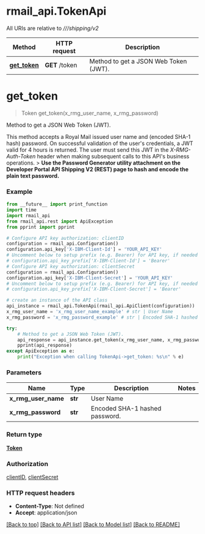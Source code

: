 # rmail_api.TokenApi

All URIs are relative to *///shipping/v2*

Method | HTTP request | Description
------------- | ------------- | -------------
[**get_token**](TokenApi.md#get_token) | **GET** /token | Method to get a JSON Web Token (JWT).

# **get_token**
> Token get_token(x_rmg_user_name, x_rmg_password)

Method to get a JSON Web Token (JWT).

This method accepts a Royal Mail issued user name and (encoded SHA-1 hash) password. On successful validation of the user's credentials, a JWT valid for 4 hours is returned. The user must send this JWT in the *X-RMG-Auth-Token* header when making subsequent calls to this API's business operations. > **Use the Password Generator utility attachment on the Developer Portal API Shipping V2 (REST) page to hash and encode the plain text password.** 

### Example
```python
from __future__ import print_function
import time
import rmail_api
from rmail_api.rest import ApiException
from pprint import pprint

# Configure API key authorization: clientID
configuration = rmail_api.Configuration()
configuration.api_key['X-IBM-Client-Id'] = 'YOUR_API_KEY'
# Uncomment below to setup prefix (e.g. Bearer) for API key, if needed
# configuration.api_key_prefix['X-IBM-Client-Id'] = 'Bearer'
# Configure API key authorization: clientSecret
configuration = rmail_api.Configuration()
configuration.api_key['X-IBM-Client-Secret'] = 'YOUR_API_KEY'
# Uncomment below to setup prefix (e.g. Bearer) for API key, if needed
# configuration.api_key_prefix['X-IBM-Client-Secret'] = 'Bearer'

# create an instance of the API class
api_instance = rmail_api.TokenApi(rmail_api.ApiClient(configuration))
x_rmg_user_name = 'x_rmg_user_name_example' # str | User Name
x_rmg_password = 'x_rmg_password_example' # str | Encoded SHA-1 hashed password.

try:
    # Method to get a JSON Web Token (JWT).
    api_response = api_instance.get_token(x_rmg_user_name, x_rmg_password)
    pprint(api_response)
except ApiException as e:
    print("Exception when calling TokenApi->get_token: %s\n" % e)
```

### Parameters

Name | Type | Description  | Notes
------------- | ------------- | ------------- | -------------
 **x_rmg_user_name** | **str**| User Name | 
 **x_rmg_password** | **str**| Encoded SHA-1 hashed password. | 

### Return type

[**Token**](Token.md)

### Authorization

[clientID](../README.md#clientID), [clientSecret](../README.md#clientSecret)

### HTTP request headers

 - **Content-Type**: Not defined
 - **Accept**: application/json

[[Back to top]](#) [[Back to API list]](../README.md#documentation-for-api-endpoints) [[Back to Model list]](../README.md#documentation-for-models) [[Back to README]](../README.md)

